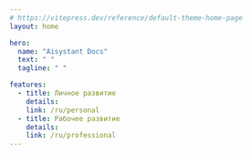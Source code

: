 ```yaml
---
# https://vitepress.dev/reference/default-theme-home-page
layout: home

hero:
  name: "Aisystant Docs"
  text: " "
  tagline: " "

features:
  - title: Личное развитие
    details: 
    link: /ru/personal
  - title: Рабочее развитие
    details: 
    link: /ru/professional
---
```


